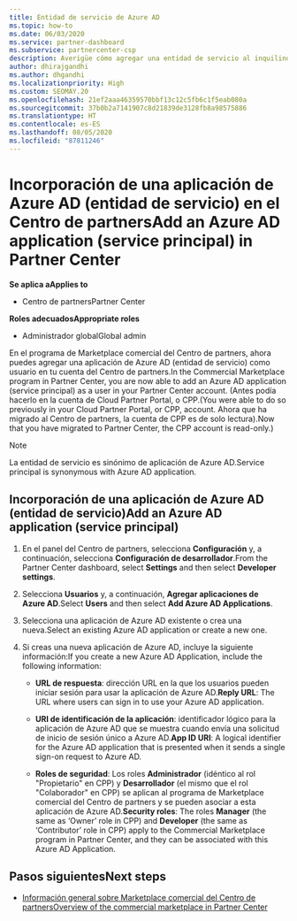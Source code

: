 ```yaml
---
title: Entidad de servicio de Azure AD
ms.topic: how-to
ms.date: 06/03/2020
ms.service: partner-dashboard
ms.subservice: partnercenter-csp
description: Averigüe cómo agregar una entidad de servicio al inquilino de Azure AD. Esta acción implica la incorporación de una aplicación de Azure AD (entidad de servicio) en el Centro de partners.
author: dhirajgandhi
ms.author: dhgandhi
ms.localizationpriority: High
ms.custom: SEOMAY.20
ms.openlocfilehash: 21ef2aaa46359570bbf13c12c5fb6c1f5eab080a
ms.sourcegitcommit: 37b0b2a7141907c8d21839de3128fb8a98575886
ms.translationtype: HT
ms.contentlocale: es-ES
ms.lasthandoff: 08/05/2020
ms.locfileid: "87811246"
---
```

# <a name="add-an-azure-ad-application-service-principal-in-partner-center"></a><span data-ttu-id="4a657-104">Incorporación de una aplicación de Azure AD (entidad de servicio) en el Centro de partners</span><span class="sxs-lookup"><span data-stu-id="4a657-104">Add an Azure AD application (service principal) in Partner Center</span></span>

<span data-ttu-id="4a657-105">**Se aplica a**</span><span class="sxs-lookup"><span data-stu-id="4a657-105">**Applies to**</span></span>

- <span data-ttu-id="4a657-106">Centro de partners</span><span class="sxs-lookup"><span data-stu-id="4a657-106">Partner Center</span></span>

<span data-ttu-id="4a657-107">**Roles adecuados**</span><span class="sxs-lookup"><span data-stu-id="4a657-107">**Appropriate roles**</span></span>

- <span data-ttu-id="4a657-108">Administrador global</span><span class="sxs-lookup"><span data-stu-id="4a657-108">Global admin</span></span>

<span data-ttu-id="4a657-109">En el programa de Marketplace comercial del Centro de partners, ahora puedes agregar una aplicación de Azure AD (entidad de servicio) como usuario en tu cuenta del Centro de partners.</span><span class="sxs-lookup"><span data-stu-id="4a657-109">In the Commercial Marketplace program in Partner Center, you are now able to add an Azure AD application (service principal) as a user in your Partner Center account.</span></span> <span data-ttu-id="4a657-110">(Antes podía hacerlo en la cuenta de Cloud Partner Portal, o CPP.</span><span class="sxs-lookup"><span data-stu-id="4a657-110">(You were able to do so previously in your Cloud Partner Portal, or CPP, account.</span></span> <span data-ttu-id="4a657-111">Ahora que ha migrado al Centro de partners, la cuenta de CPP es de solo lectura).</span><span class="sxs-lookup"><span data-stu-id="4a657-111">Now that you have migrated to Partner Center, the CPP account is read-only.)</span></span>
 
>[!Note] 
><span data-ttu-id="4a657-112">La entidad de servicio es sinónimo de aplicación de Azure AD.</span><span class="sxs-lookup"><span data-stu-id="4a657-112">Service principal is synonymous with Azure AD application.</span></span>

## <a name="add-an-azure-ad-application-service-principal"></a><span data-ttu-id="4a657-113">Incorporación de una aplicación de Azure AD (entidad de servicio)</span><span class="sxs-lookup"><span data-stu-id="4a657-113">Add an Azure AD application (service principal)</span></span>

1. <span data-ttu-id="4a657-114">En el panel del Centro de partners, selecciona **Configuración** y, a continuación, selecciona **Configuración de desarrollador**.</span><span class="sxs-lookup"><span data-stu-id="4a657-114">From the Partner Center dashboard, select **Settings** and then select **Developer settings**.</span></span>

2. <span data-ttu-id="4a657-115">Selecciona **Usuarios** y, a continuación, **Agregar aplicaciones de Azure AD**.</span><span class="sxs-lookup"><span data-stu-id="4a657-115">Select **Users** and then select **Add Azure AD Applications**.</span></span>

3. <span data-ttu-id="4a657-116">Selecciona una aplicación de Azure AD existente o crea una nueva.</span><span class="sxs-lookup"><span data-stu-id="4a657-116">Select an existing Azure AD application or create a new one.</span></span>

4. <span data-ttu-id="4a657-117">Si creas una nueva aplicación de Azure AD, incluye la siguiente información:</span><span class="sxs-lookup"><span data-stu-id="4a657-117">If you create a new Azure AD Application, include the following information:</span></span>  

   - <span data-ttu-id="4a657-118">**URL de respuesta**: dirección URL en la que los usuarios pueden iniciar sesión para usar la aplicación de Azure AD.</span><span class="sxs-lookup"><span data-stu-id="4a657-118">**Reply URL**: The URL where users can sign in to use your Azure AD application.</span></span>

   - <span data-ttu-id="4a657-119">**URI de identificación de la aplicación**: identificador lógico para la aplicación de Azure AD que se muestra cuando envía una solicitud de inicio de sesión único a Azure AD.</span><span class="sxs-lookup"><span data-stu-id="4a657-119">**App ID URI**: A logical identifier for the Azure AD application that is presented when it sends a single sign-on request to Azure AD.</span></span>

   - <span data-ttu-id="4a657-120">**Roles de seguridad**: Los roles **Administrador** (idéntico al rol "Propietario" en CPP) y **Desarrollador** (el mismo que el rol "Colaborador" en CPP) se aplican al programa de Marketplace comercial del Centro de partners y se pueden asociar a esta aplicación de Azure AD.</span><span class="sxs-lookup"><span data-stu-id="4a657-120">**Security roles**: The roles **Manager** (the same as  ‘Owner’ role in CPP) and **Developer** (the same as ‘Contributor’ role in CPP) apply to the Commercial Marketplace program in Partner Center, and they can be associated with this Azure AD Application.</span></span>  

## <a name="next-steps"></a><span data-ttu-id="4a657-121">Pasos siguientes</span><span class="sxs-lookup"><span data-stu-id="4a657-121">Next steps</span></span>

- [<span data-ttu-id="4a657-122">Información general sobre Marketplace comercial del Centro de partners</span><span class="sxs-lookup"><span data-stu-id="4a657-122">Overview of the commercial marketplace in Partner Center</span></span>](csp-commercial-marketplace-overview.md)